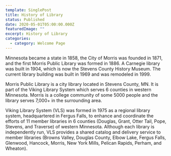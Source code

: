 ```yaml
---
template: SinglePost
title: History of Library
status: Published
date: 2020-05-01T05:00:00.000Z
featuredImage: ""
excerpt: History of Library
categories:
  - category: Welcome Page
---
```

<!--StartFragment-->

Minnesota became a state in 1858, the City of Morris was founded in 1871, and the first Morris Public Library was formed in 1886. A Carnegie library was built in 1904, which is now the Stevens County History Museum. The current library building was built in 1969 and was remodeled in 1999.

Morris Public Library is a city library located in Stevens County, MN. It is part of the Viking Library System which serves 6 counties in western Minnesota. Morris is a college community of some 5000 people and the library serves 7,000+ in the surrounding area.

Viking Library System (VLS) was formed in 1975 as a regional library system, headquartered in Fergus Falls, to enhance and coordinate the efforts of 11 member libraries in 6 counties (Douglas, Grant, Otter Tail, Pope, Stevens, and Traverse) of western Minnesota. Although each library is independently run, VLS provides a shared catalog and delivery service to member libraries (Browns Valley, Douglas County, Elbow Lake, Fergus Falls, Glenwood, Hancock, Morris, New York Mills, Pelican Rapids, Perham, and Wheaton).

<!--EndFragment-->